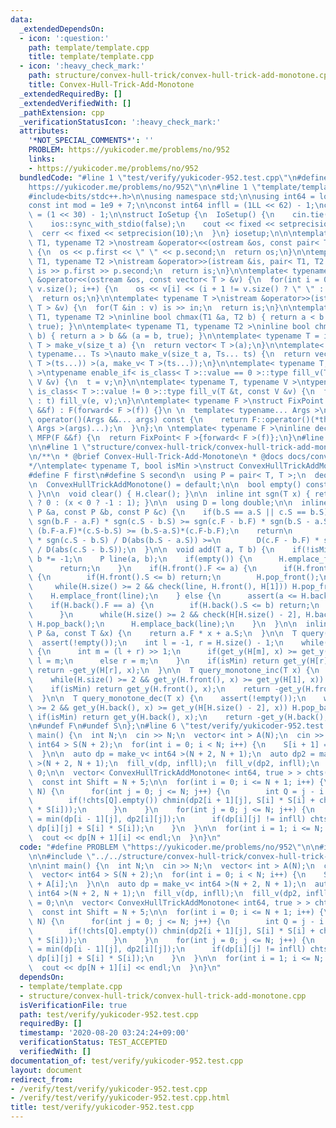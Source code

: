 ```yaml
---
data:
  _extendedDependsOn:
  - icon: ':question:'
    path: template/template.cpp
    title: template/template.cpp
  - icon: ':heavy_check_mark:'
    path: structure/convex-hull-trick/convex-hull-trick-add-monotone.cpp
    title: Convex-Hull-Trick-Add-Monotone
  _extendedRequiredBy: []
  _extendedVerifiedWith: []
  _pathExtension: cpp
  _verificationStatusIcon: ':heavy_check_mark:'
  attributes:
    '*NOT_SPECIAL_COMMENTS*': ''
    PROBLEM: https://yukicoder.me/problems/no/952
    links:
    - https://yukicoder.me/problems/no/952
  bundledCode: "#line 1 \"test/verify/yukicoder-952.test.cpp\"\n#define PROBLEM \"\
    https://yukicoder.me/problems/no/952\"\n\n#line 1 \"template/template.cpp\"\n\
    #include<bits/stdc++.h>\n\nusing namespace std;\n\nusing int64 = long long;\n\
    const int mod = 1e9 + 7;\n\nconst int64 infll = (1LL << 62) - 1;\nconst int inf\
    \ = (1 << 30) - 1;\n\nstruct IoSetup {\n  IoSetup() {\n    cin.tie(nullptr);\n\
    \    ios::sync_with_stdio(false);\n    cout << fixed << setprecision(10);\n  \
    \  cerr << fixed << setprecision(10);\n  }\n} iosetup;\n\n\ntemplate< typename\
    \ T1, typename T2 >\nostream &operator<<(ostream &os, const pair< T1, T2 >& p)\
    \ {\n  os << p.first << \" \" << p.second;\n  return os;\n}\n\ntemplate< typename\
    \ T1, typename T2 >\nistream &operator>>(istream &is, pair< T1, T2 > &p) {\n \
    \ is >> p.first >> p.second;\n  return is;\n}\n\ntemplate< typename T >\nostream\
    \ &operator<<(ostream &os, const vector< T > &v) {\n  for(int i = 0; i < (int)\
    \ v.size(); i++) {\n    os << v[i] << (i + 1 != v.size() ? \" \" : \"\");\n  }\n\
    \  return os;\n}\n\ntemplate< typename T >\nistream &operator>>(istream &is, vector<\
    \ T > &v) {\n  for(T &in : v) is >> in;\n  return is;\n}\n\ntemplate< typename\
    \ T1, typename T2 >\ninline bool chmax(T1 &a, T2 b) { return a < b && (a = b,\
    \ true); }\n\ntemplate< typename T1, typename T2 >\ninline bool chmin(T1 &a, T2\
    \ b) { return a > b && (a = b, true); }\n\ntemplate< typename T = int64 >\nvector<\
    \ T > make_v(size_t a) {\n  return vector< T >(a);\n}\n\ntemplate< typename T,\
    \ typename... Ts >\nauto make_v(size_t a, Ts... ts) {\n  return vector< decltype(make_v<\
    \ T >(ts...)) >(a, make_v< T >(ts...));\n}\n\ntemplate< typename T, typename V\
    \ >\ntypename enable_if< is_class< T >::value == 0 >::type fill_v(T &t, const\
    \ V &v) {\n  t = v;\n}\n\ntemplate< typename T, typename V >\ntypename enable_if<\
    \ is_class< T >::value != 0 >::type fill_v(T &t, const V &v) {\n  for(auto &e\
    \ : t) fill_v(e, v);\n}\n\ntemplate< typename F >\nstruct FixPoint : F {\n  FixPoint(F\
    \ &&f) : F(forward< F >(f)) {}\n \n  template< typename... Args >\n  decltype(auto)\
    \ operator()(Args &&... args) const {\n    return F::operator()(*this, forward<\
    \ Args >(args)...);\n  }\n};\n \ntemplate< typename F >\ninline decltype(auto)\
    \ MFP(F &&f) {\n  return FixPoint< F >{forward< F >(f)};\n}\n#line 4 \"test/verify/yukicoder-952.test.cpp\"\
    \n\n#line 1 \"structure/convex-hull-trick/convex-hull-trick-add-monotone.cpp\"\
    \n/**\n * @brief Convex-Hull-Trick-Add-Monotone\n * @docs docs/convex-hull-trick-add-monotone.md\n\
    */\ntemplate< typename T, bool isMin >\nstruct ConvexHullTrickAddMonotone {\n\
    #define F first\n#define S second\n  using P = pair< T, T >;\n  deque< P > H;\n\
    \n  ConvexHullTrickAddMonotone() = default;\n\n  bool empty() const { return H.empty();\
    \ }\n\n  void clear() { H.clear(); }\n\n  inline int sgn(T x) { return x == 0\
    \ ? 0 : (x < 0 ? -1 : 1); }\n\n  using D = long double;\n\n  inline bool check(const\
    \ P &a, const P &b, const P &c) {\n    if(b.S == a.S || c.S == b.S)\n      return\
    \ sgn(b.F - a.F) * sgn(c.S - b.S) >= sgn(c.F - b.F) * sgn(b.S - a.S);\n\n    //return\
    \ (b.F-a.F)*(c.S-b.S) >= (b.S-a.S)*(c.F-b.F);\n    return\n        D(b.F - a.F)\
    \ * sgn(c.S - b.S) / D(abs(b.S - a.S)) >=\n        D(c.F - b.F) * sgn(b.S - a.S)\
    \ / D(abs(c.S - b.S));\n  }\n\n  void add(T a, T b) {\n    if(!isMin) a *= -1,\
    \ b *= -1;\n    P line(a, b);\n    if(empty()) {\n      H.emplace_front(line);\n\
    \      return;\n    }\n    if(H.front().F <= a) {\n      if(H.front().F == a)\
    \ {\n        if(H.front().S <= b) return;\n        H.pop_front();\n      }\n \
    \     while(H.size() >= 2 && check(line, H.front(), H[1])) H.pop_front();\n  \
    \    H.emplace_front(line);\n    } else {\n      assert(a <= H.back().F);\n  \
    \    if(H.back().F == a) {\n        if(H.back().S <= b) return;\n        H.pop_back();\n\
    \      }\n      while(H.size() >= 2 && check(H[H.size() - 2], H.back(), line))\
    \ H.pop_back();\n      H.emplace_back(line);\n    }\n  }\n\n  inline T get_y(const\
    \ P &a, const T &x) {\n    return a.F * x + a.S;\n  }\n\n  T query(T x) {\n  \
    \  assert(!empty());\n    int l = -1, r = H.size() - 1;\n    while(l + 1 < r)\
    \ {\n      int m = (l + r) >> 1;\n      if(get_y(H[m], x) >= get_y(H[m + 1], x))\
    \ l = m;\n      else r = m;\n    }\n    if(isMin) return get_y(H[r], x);\n   \
    \ return -get_y(H[r], x);\n  }\n\n  T query_monotone_inc(T x) {\n    assert(!empty());\n\
    \    while(H.size() >= 2 && get_y(H.front(), x) >= get_y(H[1], x)) H.pop_front();\n\
    \    if(isMin) return get_y(H.front(), x);\n    return -get_y(H.front(), x);\n\
    \  }\n\n  T query_monotone_dec(T x) {\n    assert(!empty());\n    while(H.size()\
    \ >= 2 && get_y(H.back(), x) >= get_y(H[H.size() - 2], x)) H.pop_back();\n   \
    \ if(isMin) return get_y(H.back(), x);\n    return -get_y(H.back(), x);\n  }\n\
    \n#undef F\n#undef S\n};\n#line 6 \"test/verify/yukicoder-952.test.cpp\"\n\nint\
    \ main() {\n  int N;\n  cin >> N;\n  vector< int > A(N);\n  cin >> A;\n  vector<\
    \ int64 > S(N + 2);\n  for(int i = 0; i < N; i++) {\n    S[i + 1] = S[i] + A[i];\n\
    \  }\n\n  auto dp = make_v< int64 >(N + 2, N + 1);\n  auto dp2 = make_v< int64\
    \ >(N + 2, N + 1);\n  fill_v(dp, infll);\n  fill_v(dp2, infll);\n  dp[0][0] =\
    \ 0;\n\n  vector< ConvexHullTrickAddMonotone< int64, true > > chts(2 * N + 10);\n\
    \  const int Shift = N + 5;\n\n  for(int i = 0; i <= N + 1; i++) {\n    if(i <=\
    \ N) {\n      for(int j = 0; j <= N; j++) {\n        int Q = j - i + Shift;\n\
    \        if(!chts[Q].empty()) chmin(dp2[i + 1][j], S[i] * S[i] + chts[Q].query_monotone_dec(-2\
    \ * S[i]));\n      }\n    }\n    for(int j = 0; j <= N; j++) {\n      if(i) dp[i][j]\
    \ = min(dp[i - 1][j], dp2[i][j]);\n      if(dp[i][j] != infll) chts[j - i + Shift].add(S[i],\
    \ dp[i][j] + S[i] * S[i]);\n    }\n  }\n\n  for(int i = 1; i <= N; i++) {\n  \
    \  cout << dp[N + 1][i] << endl;\n  }\n}\n"
  code: "#define PROBLEM \"https://yukicoder.me/problems/no/952\"\n\n#include \"../../template/template.cpp\"\
    \n\n#include \"../../structure/convex-hull-trick/convex-hull-trick-add-monotone.cpp\"\
    \n\nint main() {\n  int N;\n  cin >> N;\n  vector< int > A(N);\n  cin >> A;\n\
    \  vector< int64 > S(N + 2);\n  for(int i = 0; i < N; i++) {\n    S[i + 1] = S[i]\
    \ + A[i];\n  }\n\n  auto dp = make_v< int64 >(N + 2, N + 1);\n  auto dp2 = make_v<\
    \ int64 >(N + 2, N + 1);\n  fill_v(dp, infll);\n  fill_v(dp2, infll);\n  dp[0][0]\
    \ = 0;\n\n  vector< ConvexHullTrickAddMonotone< int64, true > > chts(2 * N + 10);\n\
    \  const int Shift = N + 5;\n\n  for(int i = 0; i <= N + 1; i++) {\n    if(i <=\
    \ N) {\n      for(int j = 0; j <= N; j++) {\n        int Q = j - i + Shift;\n\
    \        if(!chts[Q].empty()) chmin(dp2[i + 1][j], S[i] * S[i] + chts[Q].query_monotone_dec(-2\
    \ * S[i]));\n      }\n    }\n    for(int j = 0; j <= N; j++) {\n      if(i) dp[i][j]\
    \ = min(dp[i - 1][j], dp2[i][j]);\n      if(dp[i][j] != infll) chts[j - i + Shift].add(S[i],\
    \ dp[i][j] + S[i] * S[i]);\n    }\n  }\n\n  for(int i = 1; i <= N; i++) {\n  \
    \  cout << dp[N + 1][i] << endl;\n  }\n}\n"
  dependsOn:
  - template/template.cpp
  - structure/convex-hull-trick/convex-hull-trick-add-monotone.cpp
  isVerificationFile: true
  path: test/verify/yukicoder-952.test.cpp
  requiredBy: []
  timestamp: '2020-08-20 03:24:24+09:00'
  verificationStatus: TEST_ACCEPTED
  verifiedWith: []
documentation_of: test/verify/yukicoder-952.test.cpp
layout: document
redirect_from:
- /verify/test/verify/yukicoder-952.test.cpp
- /verify/test/verify/yukicoder-952.test.cpp.html
title: test/verify/yukicoder-952.test.cpp
---
```

